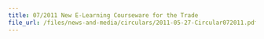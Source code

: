 ```yaml
---
title: 07/2011 New E-Learning Courseware for the Trade
file_url: /files/news-and-media/circulars/2011-05-27-Circular072011.pdf
---
```

